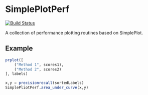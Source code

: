 # SimplePlotPerf

[![Build Status](https://travis-ci.org/slundberg/SimplePlotPerf.jl.svg?branch=master)](https://travis-ci.org/slundberg/SimplePlotPerf.jl)

A collection of performance plotting routines based on SimplePlot.

## Example

```julia
prplot([
    ("Method 1", scores1),
    ("Method 2", scores2)
], labels)
```

```julia
x,y = precisionrecall(sortedLabels)
SimplePliotPerf.area_under_curve(x,y)
```
